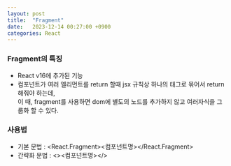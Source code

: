 ```yaml
---
layout: post
title:  "Fragment"
date:   2023-12-14 00:27:00 +0900
categories: React
---
```


### Fragment의 특징

- React v16에 추가된 기능
- 컴포넌트가 여러 엘리먼트를 return 할때 jsx 규칙상 하나의 태그로 묶어서 return 해줘야 하는데,  
이 때, fragment를 사용하면 dom에 별도의 노드를 추가하지 않고 여러자식을 그룹화 할 수 있다.

### 사용법
- 기본 문법 : &lt;React.Fragment>&lt;컴포넌트명>&lt;/React.Fragment>
- 간략화 문법 : &lt;>&lt;컴포넌트명>&lt;/>

<!--
{% highlight ruby %}

{% endhighlight %}
-->